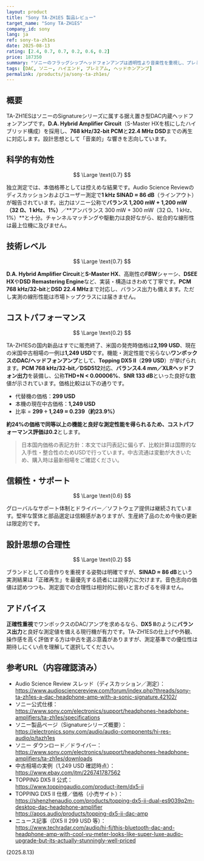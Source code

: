 ```yaml
---
layout: product
title: "Sony TA-ZH1ES 製品レビュー"
target_name: "Sony TA-ZH1ES"
company_id: sony
lang: ja
ref: sony-ta-zh1es
date: 2025-08-13
rating: [2.4, 0.7, 0.7, 0.2, 0.6, 0.2]
price: 187350
summary: "ソニーのフラッグシップヘッドフォンアンプは透明性より音楽性を重視し、プレミアム価格で意図的な音色を付加します"
tags: [DAC, ソニー, ハイエンド, プレミアム, ヘッドホンアンプ]
permalink: /products/ja/sony-ta-zh1es/
---
```

## 概要

TA-ZH1ESはソニーのSignatureシリーズに属する据え置き型DAC内蔵ヘッドフォンアンプです。**D.A. Hybrid Amplifier Circuit**（S-Master HXを核にしたハイブリッド構成）を採用し、**768 kHz/32-bit PCM**と**22.4 MHz DSD**までの再生に対応します。設計思想として「音楽的」な響きを志向しています。

## 科学的有効性

$$ \Large \text{0.7} $$

独立測定では、本価格帯としては控えめな結果です。Audio Science Reviewのディスカッションおよびユーザー測定で**1 kHz SINAD ≈ 86 dB**（ラインアウト）が報告されています。出力はソニー公称で**バランス 1,200 mW + 1,200 mW（32 Ω、1 kHz、1%）**／**アンバランス 300 mW + 300 mW（32 Ω、1 kHz、1%）**と十分。チャンネルマッチングや駆動力は良好ながら、総合的な線形性は最上位機に及びません。

## 技術レベル

$$ \Large \text{0.7} $$

**D.A. Hybrid Amplifier Circuit**と**S-Master HX**、高剛性の**FBW**シャーシ、**DSEE HX**や**DSD Remastering Engine**など、実装・構造はきわめて丁寧です。**PCM 768 kHz/32-bit**と**DSD 22.4 MHz**まで対応し、バランス出力も備えます。ただし実測の線形性能は市場トップクラスには届きません。

## コストパフォーマンス

$$ \Large \text{0.2} $$

TA-ZH1ESの国内新品はすでに販売終了、米国の発売時価格は**2,199 USD**、現在の米国中古相場の一例は**1,249 USD**です。機能・測定性能で劣らない**ワンボックスのDAC/ヘッドフォンアンプ**として、**Topping DX5 II**（**299 USD**）が挙げられます。**PCM 768 kHz/32-bit／DSD512**対応、**バランス4.4 mm／XLRヘッドフォン出力**を装備し、公称**THD+N < 0.00006%**、**SNR 133 dB**といった良好な数値が示されています。価格比較は以下の通りです。

- 代替機の価格：**299 USD**  
- 本機の現在中古価格：**1,249 USD**  
- 比率 = **299 ÷ 1,249 ≈ 0.239（約23.9%）**

**約24%**の価格で同等以上の機能と良好な測定性能を得られるため、コストパフォーマンス評価は**0.2**とします。

> 日本国内価格の表記方針：本文では円表記に偏らず、比較計算は国際的な入手性・整合性のためUSDで行っています。中古流通は変動が大きいため、購入時は最新相場をご確認ください。

## 信頼性・サポート

$$ \Large \text{0.6} $$

グローバルなサポート体制とドライバー／ソフトウェア提供は継続されています。堅牢な筐体と部品選定は信頼感がありますが、生産終了品のため今後の更新は限定的です。

## 設計思想の合理性

$$ \Large \text{0.2} $$

ブランドとしての音作りを重視する姿勢は明確ですが、**SINAD ≈ 86 dB**という実測結果は「正確再生」を最優先する読者には説得力に欠けます。音色志向の価値は認めつつも、測定面での合理性は相対的に弱いと言わざるを得ません。

## アドバイス

**正確性重視**でワンボックスのDAC/アンプを求めるなら、**DX5 II**のように**バランス出力**と良好な測定値を備える現行機が有力です。TA-ZH1ESの仕上げや外観、操作感を高く評価する方は中古を選ぶ意義がありますが、測定基準での優位性は期待しにくい点を理解して選択してください。

## 参考URL（内容確認済み）

- Audio Science Review スレッド（ディスカッション／測定）：  
  https://www.audiosciencereview.com/forum/index.php?threads/sony-ta-zh1es-a-dac-headphone-amp-with-a-sonic-signature.42102/
- ソニー公式仕様：  
  https://www.sony.com/electronics/support/headphones-headphone-amplifiers/ta-zh1es/specifications
- ソニー製品ページ（Signatureシリーズ概要）：  
  https://electronics.sony.com/audio/audio-components/hi-res-audio/p/tazh1es
- ソニー ダウンロード／ドライバー：  
  https://www.sony.com/electronics/support/headphones-headphone-amplifiers/ta-zh1es/downloads
- 中古相場の実例（1,249 USD 確認時点）：  
  https://www.ebay.com/itm/226741787562
- TOPPING DX5 II 公式：  
  https://www.toppingaudio.com/product-item/dx5-ii
- TOPPING DX5 II 仕様／価格（小売サイト）：  
  https://shenzhenaudio.com/products/topping-dx5-ii-dual-es9039q2m-desktop-dac-headphone-amplifier  
  https://apos.audio/products/topping-dx5-ii-dac-amp
- ニュース記事（DX5 II 299 USD 等）：  
  https://www.techradar.com/audio/hi-fi/this-bluetooth-dac-and-headphone-amp-with-cool-vu-meter-looks-like-super-luxe-audio-upgrade-but-its-actually-stunningly-well-priced

(2025.8.13)

